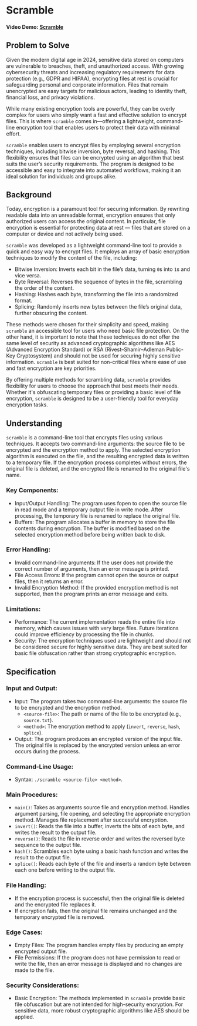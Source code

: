 # Scramble

#### Video Demo:  [Scramble](https://youtu.be/KNZfhI4DNzo)

## Problem to Solve

Given the modern digital age in 2024, sensitive data stored on computers are vulnerable to breaches, theft, and unauthorized access. With growing cybersecurity threats and increasing regulatory requirements for data protection (e.g., GDPR and HIPAA), encrypting files at rest is crucial for safeguarding personal and corporate information. Files that remain unencrypted are easy targets for malicious actors, leading to identity theft, financial loss, and privacy violations.

While many existing encryption tools are powerful, they can be overly complex for users who simply want a fast and effective solution to encrypt files. This is where `scramble` comes in—offering a lightweight, command-line encryption tool that enables users to protect their data with minimal effort.

`scramble` enables users to encrypt files by employing several encryption techniques, including bitwise inversion, byte reversal, and hashing. This flexibility ensures that files can be encrypted using an algorithm that best suits the user’s security requirements. The program is designed to be accessible and easy to integrate into automated workflows, making it an ideal solution for individuals and groups alike.

## Background

Today, encryption is a paramount tool for securing information. By rewriting readable data into an unreadable format, encryption ensures that only authorized users can access the original content. In particular, file encryption is essential for protecting data at rest — files that are stored on a computer or device and not actively being used.

`scramble` was developed as a lightweight command-line tool to provide a quick and easy way to encrypt files. It employs an array of basic encryption techniques to modify the content of the file, including:
* Bitwise Inversion: Inverts each bit in the file’s data, turning `0`s into `1`s and vice versa.
* Byte Reversal: Reverses the sequence of bytes in the file, scrambling the order of the content.
* Hashing: Hashes each byte, transforming the file into a randomized format.
* Splicing: Randomly inserts new bytes between the file’s original data, further obscuring the content.

These methods were chosen for their simplicity and speed, making `scramble` an accessible tool for users who need basic file protection. On the other hand, it is important to note that these techniques do not offer the same level of security as advanced cryptographic algorithms like AES (Advanced Encryption Standard) or RSA (Rivest–Shamir–Adleman Public-Key Cryptosystem) and should not be used for securing highly sensitive information. `scramble` is best suited for non-critical files where ease of use and fast encryption are key priorities.

By offering multiple methods for scrambling data, `scramble` provides flexibility for users to choose the approach that best meets their needs. Whether it's obfuscating temporary files or providing a basic level of file encryption, `scramble` is designed to be a user-friendly tool for everyday encryption tasks.

## Understanding

`scramble` is a command-line tool that encrypts files using various techniques. It accepts two command-line arguments: the source file to be encrypted and the encryption method to apply. The selected encryption algorithm is executed on the file, and the resulting encrypted data is written to a temporary file. If the encryption process completes without errors, the original file is deleted, and the encrypted file is renamed to the original file's name.

### Key Components:
* Input/Output Handling: The program uses fopen to open the source file in read mode and a temporary output file in write mode. After processing, the temporary file is renamed to    replace the original file.
* Buffers: The program allocates a buffer in memory to store the file contents during encryption. The buffer is modified based on the selected encryption method before being         written back to disk.

### Error Handling:
* Invalid command-line arguments: If the user does not provide the correct number of arguments, then an error message is printed.
* File Access Errors: If the program cannot open the source or output files, then it returns an error.
* Invalid Encryption Method: If the provided encryption method is not supported, then the program prints an error message and exits.

### Limitations:
* Performance: The current implementation reads the entire file into memory, which causes issues with very large files. Future iterations could improve efficiency by processing the file in chunks.
* Security: The encryption techniques used are lightweight and should not be considered secure for highly sensitive data. They are best suited for basic file obfuscation rather than strong cryptographic encryption.

## Specification

### Input and Output:
* Input: The program takes two command-line arguments: the source file to be encrypted and the encryption method.
    * `<source-file>`: The path or name of the file to be encrypted (e.g., `source.txt`).
    * `<method>`: The encryption method to apply (`invert`, `reverse`, `hash`, `splice`).
* Output: The program produces an encrypted version of the input file. The original file is replaced by the encrypted version unless an error occurs during the process.

### Command-Line Usage:
* Syntax: `./scramble <source-file> <method>`.

### Main Procedures:
* `main()`: Takes as arguments source file and encryption method. Handles argument parsing, file opening, and selecting the appropriate encryption method. Manages file replacement   after successful encryption.
* `invert()`: Reads the file into a buffer, inverts the bits of each byte, and writes the result to the output file.
* `reverse()`: Reads the file in reverse order and writes the reversed byte sequence to the output file.
* `hash()`: Scrambles each byte using a basic hash function and writes the result to the output file.
* `splice()`: Reads each byte of the file and inserts a random byte between each one before writing to the output file.

### File Handling:
* If the encryption process is successful, then the original file is deleted and the encrypted file replaces it.
* If encryption fails, then the original file remains unchanged and the temporary encrypted file is removed.

### Edge Cases:
* Empty Files: The program handles empty files by producing an empty encrypted output file.
* File Permissions: If the program does not have permission to read or write the file, then an error message is displayed and no changes   are made to the file.

### Security Considerations:
* Basic Encryption: The methods implemented in `scramble` provide basic file obfuscation but are not intended for high-security encryption. For sensitive data, more robust cryptographic algorithms like AES should be applied.
